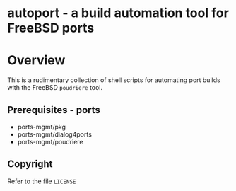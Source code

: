 autoport - a build automation tool for FreeBSD ports
====================================================

# Overview

This is a rudimentary collection of shell scripts for automating
port builds with the FreeBSD `poudriere` tool.

## Prerequisites - ports

* ports-mgmt/pkg
* ports-mgmt/dialog4ports
* ports-mgmt/poudriere

## Copyright

Refer to the file `LICENSE`
